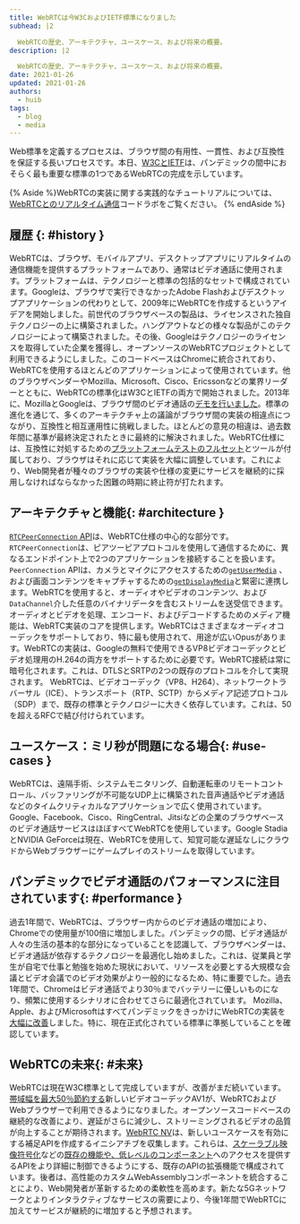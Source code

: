 ```yaml
---
title: WebRTCは今W3CおよびIETF標準になりました
subhead: |2

  WebRTCの歴史、アーキテクチャ、ユースケース、および将来の概要。
description: |2

  WebRTCの歴史、アーキテクチャ、ユースケース、および将来の概要。
date: 2021-01-26
updated: 2021-01-26
authors:
  - huib
tags:
  - blog
  - media
---
```


Web標準を定義するプロセスは、ブラウザ間の有用性、一貫性、および互換性を保証する長いプロセスです。本日、[W3CとIETF](https://www.w3.org/2021/01/pressrelease-webrtc-rec.html.en)は、パンデミックの間中におそらく最も重要な標準の1つであるWebRTCの完成を示しています。

{% Aside %}WebRTCの実装に関する実践的なチュートリアルについては、[WebRTCとのリアルタイム通信](https://codelabs.developers.google.com/codelabs/webrtc-web)コードラボをご覧ください。 {% endAside %}

## 履歴 {: #history }

WebRTCは、ブラウザ、モバイルアプリ、デスクトップアプリにリアルタイムの通信機能を提供するプラットフォームであり、通常はビデオ通話に使用されます。プラットフォームは、テクノロジーと標準の包括的なセットで構成されています。Googleは、ブラウザで実行できなかったAdobe Flashおよびデスクトップアプリケーションの代わりとして、2009年にWebRTCを作成するというアイデアを開始しました。前世代のブラウザベースの製品は、ライセンスされた独自テクノロジーの上に構築されました。ハングアウトなどの様々な製品がこのテクノロジーによって構築されました。その後、Googleはテクノロジーのライセンスを取得していた企業を獲得し、オープンソースのWebRTCプロジェクトとして利用できるようにしました。このコードベースはChromeに統合されており、WebRTCを使用するほとんどのアプリケーションによって使用されています。他のブラウザベンダーやMozilla、Microsoft、Cisco、Ericssonなどの業界リーダーとともに、WebRTCの標準化はW3CとIETFの両方で開始されました。2013年に、MozillaとGoogleは、ブラウザ間のビデオ通話の[デモを行いました](https://blog.chromium.org/2013/02/hello-firefox-this-is-chrome-calling.html)。標準の進化を通じて、多くのアーキテクチャ上の議論がブラウザ間の実装の相違点につながり、互換性と相互運用性に挑戦しました。ほとんどの意見の相違は、過去数年間に基準が最終決定されたときに最終的に解決されました。WebRTC仕様には、互換性に対処するための[プラットフォームテストのフルセット](https://wpt.fyi/results/webrtc?label=experimental&label=master&aligned)とツールが付属しており、ブラウザはそれに応じて実装を大幅に調整しています。これにより、Web開発者が種々のブラウザの実装や仕様の変更にサービスを継続的に採用しなければならなかった困難の時期に終止符が打たれます。

## アーキテクチャと機能{: #architecture }

[`RTCPeerConnection` API](https://developer.mozilla.org/docs/Web/API/RTCPeerConnection)は、WebRTC仕様の中心的な部分です。 `RTCPeerConnection`は、ピアツーピアプロトコルを使用して通信するために、異なるエンドポイント上で2つのアプリケーションを接続することを扱います。`PeerConnection` APIは、カメラとマイクにアクセスするための[`getUserMedia`](https://developer.mozilla.org/docs/Web/API/MediaDevices/getUserMedia) 、および画面コンテンツをキャプチャするための[`getDisplayMedia`](https://developer.mozilla.org/docs/Web/API/MediaDevices/getDisplayMedia)と緊密に連携します。WebRTCを使用すると、オーディオやビデオのコンテンツ、および`DataChannel`介した任意のバイナリデータを含むストリームを送受信できます。オーディオとビデオを処理、エンコード、およびデコードするためのメディア機能は、WebRTC実装のコアを提供します。WebRTCはさまざまなオーディオコーデックをサポートしており、特に最も使用されて、用途が広いOpusがあります。WebRTCの実装は、Googleの無料で使用できるVP8ビデオコーデックとビデオ処理用のH.264の両方をサポートするために必要です。WebRTC接続は常に暗号化されます。これは、DTLSとSRTPの2つの既存のプロトコルを介して実現されます。 WebRTCは、ビデオコーデック（VP8、H264）、ネットワークトラバーサル（ICE）、トランスポート（RTP、SCTP）からメディア記述プロトコル（SDP）まで、既存の標準とテクノロジーに大きく依存しています。これは、50を超えるRFCで結び付けられています。

## ユースケース：ミリ秒が問題になる場合{: #use-cases }

WebRTCは、遠隔手術、システムモニタリング、自動運転車のリモートコントロール、バッファリングが不可能なUDP上に構築された音声通話やビデオ通話などのタイムクリティカルなアプリケーションで広く使用されています。 Google、Facebook、Cisco、RingCentral、Jitsiなどの企業のブラウザベースのビデオ通話サービスはほぼすべてWebRTCを使用しています。Google StadiaとNVIDIA GeForceは現在、WebRTCを使用して、知覚可能な遅延なしにクラウドからWebブラウザーにゲームプレイのストリームを取得しています。

## パンデミックでビデオ通話のパフォーマンスに注目されています{: #performance }

過去1年間で、WebRTCは、ブラウザー内からのビデオ通話の増加により、Chromeでの使用量が100倍に増加しました。パンデミックの間、ビデオ通話が人々の生活の基本的な部分になっていることを認識して、ブラウザベンダーは、ビデオ通話が依存するテクノロジーを最適化し始めました。これは、従業員と学生が自宅で仕事と勉強を始めた現状において、リソースを必要とする大規模な会議とビデオ会議でのビデオ効果がより一般的になるため、特に重要でした。過去1年間で、Chromeはビデオ通話でより30％までバッテリーに優しいものになり、頻繁に使用するシナリオに合わせてさらに最適化されています。 Mozilla、Apple、およびMicrosoftはすべてパンデミックをきっかけにWebRTCの実装を[大幅に改善](https://www.youtube.com/watch?v=YZROn-WsyO4)しました。特に、現在正式化されている標準に準拠していることを確認しています。

## WebRTCの未来{: #未来}

WebRTCは現在W3C標準として完成していますが、改善がまだ続いています。 [帯域幅を最大50％節約する](https://blog.google/products/duo/4-new-google-duo-features-help-you-stay-connected/)新しいビデオコーデックAV1が、WebRTCおよびWebブラウザーで利用できるようになりました。オープンソースコードベースの継続的な改善により、遅延がさらに減少し、ストリーミングされるビデオの品質が向上することが期待されます。[WebRTC NV](https://www.w3.org/TR/webrtc-nv-use-cases/)は、新しいユースケースを有効にする補足APIを作成するイニシアチブを収集します。これらは、[スケーラブル映像符号化](https://www.w3.org/TR/webrtc-svc/)などの[既存の機能や、低レベルのコンポーネント](https://github.com/w3c/mediacapture-insertable-streams/blob/main/explainer.md)へのアクセスを提供するAPIをより詳細に制御できるようにする、既存のAPIの拡張機能で構成されています。後者は、高性能のカスタムWebAssemblyコンポーネントを統合することにより、Web開発者が革新するための柔軟性を高めます。新たな5Gネットワークとよりインタラクティブなサービスの需要により、今後1年間でWebRTCに加えてサービスが継続的に増加すると予想されます。
